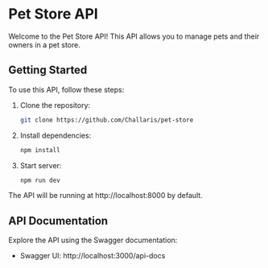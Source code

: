 # Pet Store API

Welcome to the Pet Store API! This API allows you to manage pets and their owners in a pet store.

## Getting Started

To use this API, follow these steps:

1. Clone the repository:

   ```bash
   git clone https://github.com/Challaris/pet-store

   ```

2. Install dependencies:

   ```bash
   npm install

   ```

3. Start server:
   ```bash
   npm run dev
   ```

The API will be running at http://localhost:8000 by default.

## API Documentation

Explore the API using the Swagger documentation:

- Swagger UI: http://localhost:3000/api-docs
